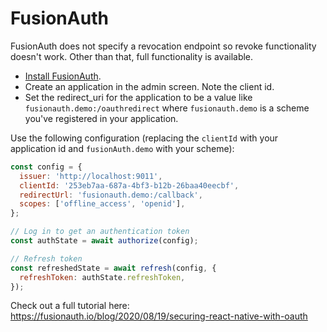 # FusionAuth

FusionAuth does not specify a revocation endpoint so revoke functionality doesn't work. Other than that, full functionality is available.

* [Install FusionAuth](https://fusionauth.io/docs/v1/tech/installation-guide).
* Create an application in the admin screen. Note the client id.
* Set the redirect_uri for the application to be a value like `fusionauth.demo:/oauthredirect` where `fusionauth.demo` is a scheme you've registered in your application.

Use the following configuration (replacing the `clientId` with your application id and `fusionAuth.demo` with your scheme):

```js
const config = {
  issuer: 'http://localhost:9011',
  clientId: '253eb7aa-687a-4bf3-b12b-26baa40eecbf',
  redirectUrl: 'fusionauth.demo:/callback',
  scopes: ['offline_access', 'openid'],
};

// Log in to get an authentication token
const authState = await authorize(config);

// Refresh token
const refreshedState = await refresh(config, {
  refreshToken: authState.refreshToken,
});
```

Check out a full tutorial here: https://fusionauth.io/blog/2020/08/19/securing-react-native-with-oauth
